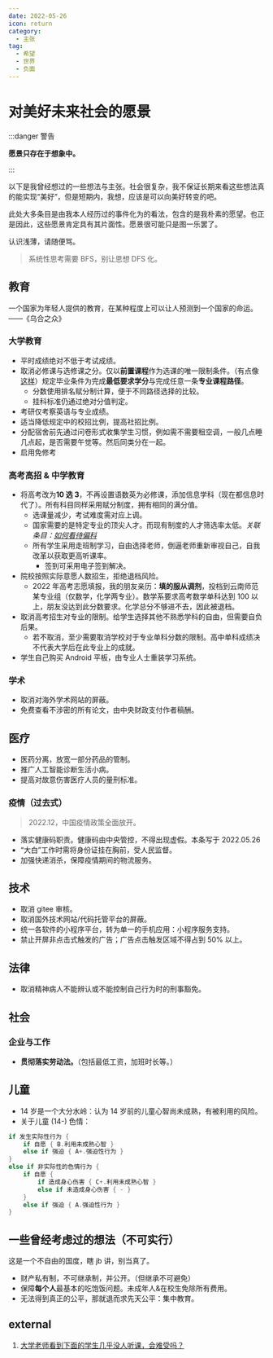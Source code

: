 ```yaml
---
date: 2022-05-26
icon: return
category:
  - 主张
tag:
  - 希望
  - 世界
  - 负面
---
```


# 对美好未来社会的愿景

:::danger 警告

**愿景只存在于想象中。**

:::

以下是我曾经想过的一些想法与主张。社会很复杂，我不保证长期来看这些想法真的能实现“美好”，但是短期内，我想，应该是可以向美好转变的吧。

此处大多条目是由我本人经历过的事件化为的看法，包含的是我朴素的愿望。也正是因此，这些愿景肯定具有其片面性。愿景很可能只是图一乐罢了。

认识浅薄，请随便骂。

> 系统性思考需要 BFS，别让思想 DFS 化。

## 教育

<div class="subtitle">一个国家为年轻人提供的教育，在某种程度上可以让人预测到一个国家的命运。——《乌合之众》</div>

### 大学教育

- 平时成绩绝对不低于考试成绩。
- 取消必修课与选修课之分。仅以**前置课程**作为选课的唯一限制条件。（有点像[这样](https://leetcode.com/problems/course-schedule-ii/description/)）规定毕业条件为完成**最低要求学分**与完成任意一条**专业课程路径**。
  - 分数使用排名赋分制计算，便于不同路径选择的比较。
  - 挂科标准仍通过绝对分值判定。
- 考研仅考察英语与专业成绩。
- 适当降低规定中的校招比例，提高社招比例。
- 分配宿舍前先通过问卷形式收集学生习惯，例如需不需要租空调，一般几点睡几点起，是否需要午觉等。然后同类分在一起。
- 启用免修考

### 高考高招 & 中学教育

- 将高考改为**10 选 3**，不再设置语数英为必修课，添加信息学科（现在都信息时代了）。所有科目同样采用赋分制度，拥有相同的满分值。
  - 选课量减少，考试难度需对应上调。
  - 国家需要的是特定专业的顶尖人才。而现有制度的人才筛选率太低。_关联条目：[如何看待偏科](../gossip/consider.md#如何看待偏科)_
  - 所有学生采用走班制学习，自由选择老师，倒逼老师重新审视自己，自我改革以获取更高听课率。
    - 签到可采用电子签到解决。
- 院校按照实际意愿人数招生，拒绝退档风险。
  - <span class="heimu" title="你知道的太多了">2022 年高考志愿填报，我的朋友亲历：**填的服从调剂**，投档到云南师范某专业组（仅数学，化学两专业）。数学系要求高考数学单科达到 100 以上，朋友没达到此分数要求。化学总分不够进不去，因此被退档。</span>
- 取消高考招生对专业的限制。给学生选择其他不熟悉学科的自由，但需要自负后果。
  - 若不取消，至少需要取消学校对于专业单科分数的限制。高中单科成绩决不代表大学后在此专业上的成就。
- 学生自己购买 Android 平板，由专业人士重装学习系统。

### 学术

- 取消对海外学术网站的屏蔽。
- 免费查看不涉密的所有论文，由中央财政支付作者稿酬。

## 医疗

- 医药分离，放宽一部分药品的管制。
- 推广人工智能诊断生活小病。
- 提高对故意伤害医疗人员的量刑标准。

### 疫情（过去式）

> 2022.12，中国疫情政策全面放开。

- 落实健康码职责。健康码由中央管控，不得出现虚假。<span class="heimu" title="你知道的太多了">本条写于 2022.05.26</span><!-- * 阳性患者居家隔离。为防止阳性患者外出，一切密闭空间进入需登记健康码，红码禁止入内。没有条件在家隔离的， -->
- “大白”工作时需将身份证挂在胸前，受人民监督。
- 加强快递消杀，保障疫情期间的物流服务。

## 技术

- 取消 gitee 审核。
- 取消国外技术网站/代码托管平台的屏蔽。
- 统一各软件的小程序平台，转为单一的手机应用：小程序服务支持。
- 禁止开屏非点击式触发的广告；广告点击触发区域不得占到 50% 以上。

## 法律

- 取消精神病人不能辨认或不能控制自己行为时的刑事豁免。

## 社会

### 企业与工作

- **贯彻落实劳动法。**（包括最低工资，加班时长等。）

## 儿童

- 14 岁是一个大分水岭：认为 14 岁前的儿童心智尚未成熟，有被利用的风险。
- 关于儿童 (14-) 色情：

```rs
if 发生实际性行为 {
    if 自愿 { B.利用未成熟心智 }
    else if 强迫 { A+.强迫性行为 }
}
else if 非实际性的色情行为 {
    if 自愿 {
        if 造成身心伤害 { C+.利用未成熟心智 }
        else if 未造成身心伤害 { - }
    }
    else if 强迫 { A.强迫性行为 }
}
```

## 一些曾经考虑过的想法（不可实行）

这是一个不自由的国度，瞎 jb 讲，别当真了。

- 财产私有制，不可继承制，并公开。（但继承不可避免）
- 保障**每个人**最基本的吃饱饭问题。未成年人&在校生免除所有费用。
- 无法得到真正的公平，那就退而求先天公平：集中教育。

## external

1. [大学老师看到下面的学生几乎没人听课，会难受吗？](https://www.zhihu.com/question/654487679/answer/3487586318)
